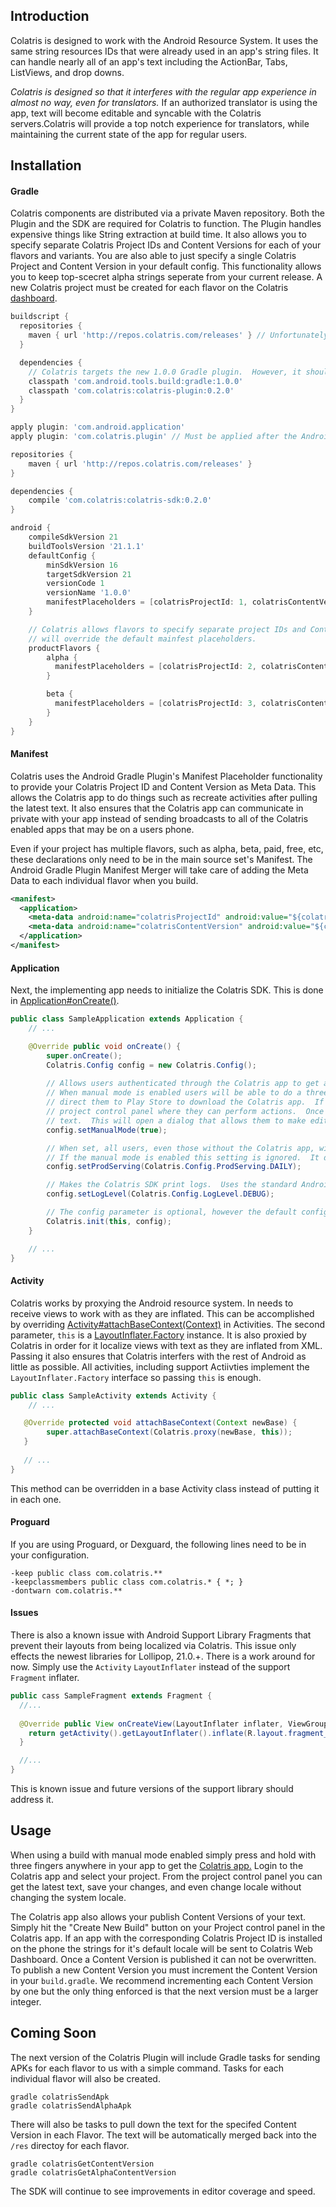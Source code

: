 ## Introduction

Colatris is designed to work with the Android Resource System. It uses the same string resources IDs that were already used in an app's string files. It can handle nearly all of an app's text including the ActionBar, Tabs, ListViews, and drop downs.

*Colatris is designed so that it interferes with the regular app experience in almost no way, even for translators.* If an authorized translator is using the app, text will become editable and syncable with the Colatris servers.Colatris will provide a top notch experience for translators, while maintaining the current state of the app for regular users.

## Installation

#### Gradle

Colatris components are distributed via a private Maven repository.  Both the Plugin and the SDK are required for Colatris to function.  The Plugin handles expensive things like String extraction at build time.  It also allows you to specify separate Colatris Project IDs and Content Versions for each of your flavors and variants.  You are also able to just specify a single Colatris Project and Content Version in your default config.  This functionality allows you to keep top-scecret alpha strings seperate from your current release.  A new Colatris project must be created for each flavor on the Colatris [dashboard](https://dashboard-preview.colatris.com/). 

```groovy
buildscript {
  repositories {
    maven { url 'http://repos.colatris.com/releases' } // Unfortunately, the repo must be specified separetely in the buildscript closure
  }

  dependencies {
    // Colatris targets the new 1.0.0 Gradle plugin.  However, it should work fine with 0.14.*. It requires Groovy 2.1 +.
    classpath 'com.android.tools.build:gradle:1.0.0'  
    classpath 'com.colatris:colatris-plugin:0.2.0'
  }
}

apply plugin: 'com.android.application'
apply plugin: 'com.colatris.plugin' // Must be applied after the Android Gradle Plugin!

repositories {
    maven { url 'http://repos.colatris.com/releases' }
}

dependencies {
    compile 'com.colatris:colatris-sdk:0.2.0'
}

android {
    compileSdkVersion 21
    buildToolsVersion '21.1.1'
    defaultConfig {
        minSdkVersion 16
        targetSdkVersion 21
        versionCode 1
        versionName '1.0.0'
        manifestPlaceholders = [colatrisProjectId: 1, colatrisContentVersion: 1]
    }

    // Colatris allows flavors to specify separate project IDs and Content Versions.  These
    // will override the default mainfest placeholders.
    productFlavors {
        alpha {
          manifestPlaceholders = [colatrisProjectId: 2, colatrisContentVersion: 1]     
        }

        beta {
          manifestPlaceholders = [colatrisProjectId: 3, colatrisContentVersion: 1]      
        }
    }
}
```

#### Manifest

Colatris uses the Android Gradle Plugin's Manifest Placeholder functionality to provide your Colatris Project ID and Content Version as Meta Data.  This allows the Colatris app to do things such as recreate activities after pulling the latest text.  It also ensures that the Colatris app can communicate in private with your app instead of sending broadcasts to all of the Colatris enabled apps that may be on a users phone.

Even if your project has multiple flavors, such as alpha, beta, paid, free, etc, these declarations only need to be in the main source set's Manifest.  The Android Gradle Plugin Manifest Merger will take care of adding the Meta Data to each individual flavor when you build.

```xml
<manifest>
  <application>
    <meta-data android:name="colatrisProjectId" android:value="${colatrisProjectId}" />
    <meta-data android:name="colatrisContentVersion" android:value="${colatrisContentVersion}" />
  </application>
</manifest>
```

#### Application 

Next, the implementing app needs to initialize the Colatris SDK.  This is done in [Application#onCreate()](http://developer.android.com/reference/android/app/Application.html#onCreate()).

```java
public class SampleApplication extends Application {
    // ...

    @Override public void onCreate() {
        super.onCreate();
        Colatris.Config config = new Colatris.Config();
        
        // Allows users authenticated through the Colatris app to get and set text.  If this is true, production serving will be disabled.
        // When manual mode is enabled users will be able to do a three finger press and hold anywhere in your app.  This action will
        // direct them to Play Store to download the Colatris app.  If the Colatris app is installed they will be taken to your app's
        // project control panel where they can perform actions.  Once authenticated, users can also press and hold individual peices of
        // text.  This will open a dialog that allows them to make edits in-context.  The default is false.
        config.setManualMode(true);  

        // When set, all users, even those without the Colatris app, will receive string updates once published on the Colatris Dashboard.  
        // If the manual mode is enabled this setting is ignored.  It defaults to Colatris.Config.ProdServing.NONE.
        config.setProdServing(Colatris.Config.ProdServing.DAILY); 

        // Makes the Colatris SDK print logs.  Uses the standard Android logging levels.  Defaults to Colatris.Config.LogLevel.NONE
        config.setLogLevel(Colatris.Config.LogLevel.DEBUG);

        // The config parameter is optional, however the default config will do almost nothing.
        Colatris.init(this, config);
    }

    // ...
}
```

#### Activity

Colatris works by proxying the Android resource system.  In needs to receive views to work with as they are inflated.  This can be accomplished by overriding [Activity#attachBaseContext(Context)](http://developer.android.com/reference/android/view/ContextThemeWrapper.html#attachBaseContext(android.content.Context)) in Activities. The second parameter, `this` is a [LayoutInflater.Factory](http://developer.android.com/reference/android/view/LayoutInflater.Factory.html) instance. It is also proxied by Colatris in order for it localize views with text as they are inflated from XML.  Passing it also ensures that Colatris interfers with the rest of Android as little as possible. All activities, including support Actiivties implement the `LayoutInflater.Factory` interface so passing `this` is enough.

```java
public class SampleActivity extends Activity {
    // ...

   @Override protected void attachBaseContext(Context newBase) { 
        super.attachBaseContext(Colatris.proxy(newBase, this)); 
   }
   
   // ...
}
```

This method can be overridden in a base Activity class instead of putting it in each one.

#### Proguard

If you are using Proguard, or Dexguard, the following lines need to be in your configuration.

```
-keep public class com.colatris.**
-keepclassmembers public class com.colatris.* { *; }
-dontwarn com.colatris.**
```

#### Issues
There is also a known issue with Android Support Library Fragments that prevent their layouts from being localized via Colatris.  This issue
only effects the newest libraries for Lollipop, 21.0.+.  There is a work around for now.  Simply use the `Activity` `LayoutInflater` instead
of the support `Fragment` inflater.

```java
public cass SampleFragment extends Fragment {
  //... 
  
  @Override public View onCreateView(LayoutInflater inflater, ViewGroup container, Bundle state) {
    return getActivity().getLayoutInflater().inflate(R.layout.fragment_main, container, false);
  }

  //...
}
```

This is known issue and future versions of the support library should address it.

## Usage

When using a build with manual mode enabled simply press and hold with three fingers anywhere in your app to get the [Colatris app.](https://play.google.com/store/apps/details?id=com.colatris.app&hl=en)  Login to the Colatris app and select your project.  From the project control panel you can get the latest text, save your changes, and even change locale without changing the system locale.

The Colatris app also allows your publish Content Versions of your text.  Simply hit the "Create New Build" button on your Project control panel in the Colatris app.  If an app with the corresponding Colatris Project ID is installed on the phone the strings for it's default locale will be sent to Colatris Web Dashboard.  Once a Content Version is published it can not be overwritten. To publish a new Content Version you must increment the Content Version in your `build.gradle`.  We recommend incrementing each Content Version by one but the only thing enforced is that the next version must be a larger integer.

## Coming Soon

The next version of the Colatris Plugin will include Gradle tasks for sending APKs for each flavor to us with a simple command.  Tasks for each individual flavor will also be created.

```
gradle colatrisSendApk
gradle colatrisSendAlphaApk
```

There will also be tasks to pull down the text for the specifed Content Version in each Flavor.  The text will be automatically merged back into the `/res` directoy for each flavor.

```
gradle colatrisGetContentVersion
gradle colatrisGetAlphaContentVersion
```

The SDK will continue to see improvements in editor coverage and speed.
